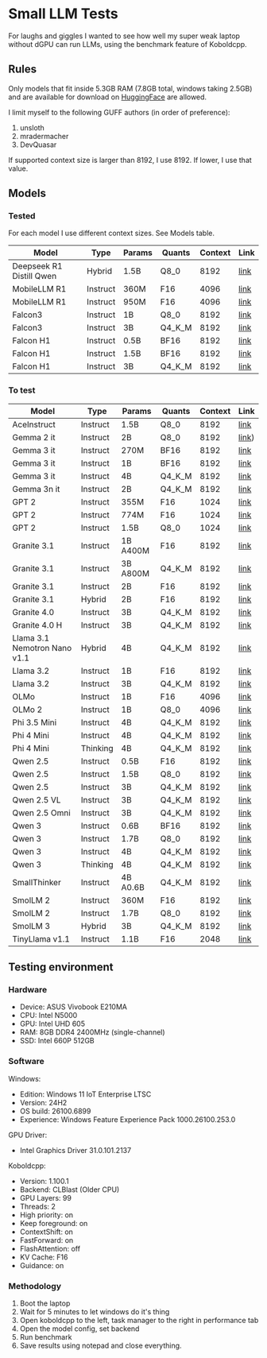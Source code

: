 # Small LLM Tests

For laughs and giggles I wanted to see how well my super weak laptop without
dGPU can run LLMs, using the benchmark feature of Koboldcpp.

## Rules

Only models that fit inside 5.3GB RAM (7.8GB total, windows taking 2.5GB)
and are available for download on [HuggingFace](https://huggingface.co) are
allowed.

I limit myself to the following GUFF authors (in order of preference):

1. unsloth
2. mradermacher
3. DevQuasar

If supported context size is larger than 8192, I use 8192. If lower, I use
that value.

## Models

### Tested

For each model I use different context sizes. See Models table.

**Model**                    | **Type** | **Params** | **Quants** | **Context** | **Link**
---------------------------- | -------- | ---------- | ---------- | ----------- | --------
Deepseek R1 Distill Qwen     | Hybrid   | 1.5B       | Q8_0       | 8192        | [link](https://huggingface.co/unsloth/DeepSeek-R1-Distill-Qwen-1.5B-GGUF?show_file_info=DeepSeek-R1-Distill-Qwen-1.5B-Q8_0.gguf)
MobileLLM R1                 | Instruct | 360M       | F16        | 4096        | [link](https://huggingface.co/DevQuasar/facebook.MobileLLM-R1-360M-GGUF?show_file_info=facebook.MobileLLM-R1-360M.f16.gguf)    
MobileLLM R1                 | Instruct | 950M       | F16        | 4096        | [link](https://huggingface.co/DevQuasar/facebook.MobileLLM-R1-950M-GGUF?show_file_info=facebook.MobileLLM-R1-950M.f16.gguf)
Falcon3                      | Instruct | 1B         | Q8_0       | 8192        | [link](https://huggingface.co/mradermacher/Falcon3-1B-Instruct-GGUF?show_file_info=Falcon3-1B-Instruct.Q8_0.gguf)
Falcon3                      | Instruct | 3B         | Q4_K_M     | 8192        | [link](https://huggingface.co/mradermacher/Falcon3-3B-Instruct-GGUF?show_file_info=Falcon3-3B-Instruct.Q4_K_M.gguf)
Falcon H1                    | Instruct | 0.5B       | BF16       | 8192        | [link](https://huggingface.co/mradermacher/Falcon-H1-0.5B-Instruct-GGUF)
Falcon H1                    | Instruct | 1.5B       | BF16       | 8192        | [link](https://huggingface.co/mradermacher/Falcon-H1-1.5B-Instruct-GGUF?show_file_info=Falcon-H1-1.5B-Instruct.Q8_0.gguf)
Falcon H1                    | Instruct | 3B         | Q4_K_M     | 8192        | [link](https://huggingface.co/unsloth/Falcon-H1-3B-Instruct-GGUF?show_file_info=Falcon-H1-3B-Instruct-Q4_K_M.gguf)

### To test

**Model**                    | **Type** | **Params** | **Quants** | **Context** | **Link**
-----------------------------| -------- | ---------- | ---------- | ----------- | --------
AceInstruct                  | Instruct | 1.5B       | Q8_0       | 8192        | [link](https://huggingface.co/mradermacher/AceInstruct-1.5B-GGUF?show_file_info=AceInstruct-1.5B.Q8_0.gguf)
Gemma 2 it                   | Instruct | 2B         | Q8_0       | 8192        | [link](https://huggingface.co/mradermacher/gemma-2-2b-it-GGUF?show_file_info=gemma-2-2b-it.Q8_0.gguf))
Gemma 3 it                   | Instruct | 270M       | BF16       | 8192        | [link](https://huggingface.co/unsloth/gemma-3-270m-it-GGUF?show_file_info=gemma-3-270m-it-F16.gguf)
Gemma 3 it                   | Instruct | 1B         | BF16       | 8192        | [link](https://huggingface.co/unsloth/gemma-3-1b-it-GGUF?show_file_info=gemma-3-1b-it-BF16.gguf)
Gemma 3 it                   | Instruct | 4B         | Q4_K_M     | 8192        | [link](https://huggingface.co/unsloth/gemma-3-4b-it-GGUF?show_file_info=gemma-3-4b-it-Q4_K_M.gguf)
Gemma 3n it                  | Instruct | 2B         | Q4_K_M     | 8192        | [link](https://huggingface.co/unsloth/gemma-3n-E2B-it-GGUF?show_file_info=gemma-3n-E2B-it-Q4_K_M.gguf)
GPT 2                        | Instruct | 355M       | F16        | 1024        | [link](https://huggingface.co/mradermacher/gpt2-medium-GGUF?show_file_info=gpt2-medium.f16.gguf)
GPT 2                        | Instruct | 774M       | F16        | 1024        | [link](https://huggingface.co/mradermacher/gpt2-large-GGUF?show_file_info=gpt2-large.f16.gguf)
GPT 2                        | Instruct | 1.5B       | Q8_0       | 1024        | [link](https://huggingface.co/mradermacher/gpt2-xl-GGUF?show_file_info=gpt2-xl.Q8_0.gguf)
Granite 3.1                  | Instruct | 1B A400M   | F16        | 8192        | [link](https://huggingface.co/mradermacher/granite-3.1-1b-a400m-instruct-GGUF?show_file_info=granite-3.1-1b-a400m-instruct.f16.gguf)
Granite 3.1                  | Instruct | 3B A800M   | Q4_K_M     | 8192        | [link](https://huggingface.co/DevQuasar/ibm-granite.granite-3.1-3b-a800m-instruct-GGUF?show_file_info=ibm-granite.granite-3.1-3b-a800m-instruct.Q4_K_M.gguf)
Granite 3.1                  | Instruct | 2B         | F16        | 8192        | [link](https://huggingface.co/mradermacher/granite-3.1-2b-instruct-GGUF?show_file_info=granite-3.1-2b-instruct.Q8_0.gguf)
Granite 3.1                  | Hybrid   | 2B         | F16        | 8192        | [link](https://huggingface.co/mradermacher/granite-3.2-2b-instruct-GGUF?show_file_info=granite-3.2-2b-instruct.Q8_0.gguf)
Granite 4.0                  | Instruct | 3B         | Q4_K_M     | 8192        | [link](https://huggingface.co/unsloth/granite-4.0-micro-GGUF?show_file_info=granite-4.0-micro-Q4_K_M.gguf)
Granite 4.0 H                | Instruct | 3B         | Q4_K_M     | 8192        | [link](https://huggingface.co/unsloth/granite-4.0-h-micro-GGUF?show_file_info=granite-4.0-h-micro-Q4_K_M.gguf)
Llama 3.1 Nemotron Nano v1.1 | Hybrid   | 4B    | Q4_K_M     | 8192        | [link](https://huggingface.co/mradermacher/Llama-3.1-Nemotron-Nano-4B-v1.1-GGUF?show_file_info=Llama-3.1-Nemotron-Nano-4B-v1.1.Q4_K_M.gguf)
Llama 3.2                    | Instruct | 1B         | F16        | 8192        | [link](https://huggingface.co/unsloth/Llama-3.2-1B-Instruct-GGUF?show_file_info=Llama-3.2-1B-Instruct-F16.gguf)
Llama 3.2                    | Instruct | 3B         | Q4_K_M     | 8192        | [link](https://huggingface.co/unsloth/Llama-3.2-3B-Instruct-GGUF?show_file_info=Llama-3.2-3B-Instruct-Q4_K_M.gguf)
OLMo                         | Instruct | 1B         | F16        | 4096        | [link](https://huggingface.co/mradermacher/OLMo-1B-0724-hf-GGUF?show_file_info=OLMo-1B-0724-hf.f16.gguf)
OLMo 2                       | Instruct | 1B         | Q8_0       | 4096        | [link](https://huggingface.co/mradermacher/OLMo-2-0425-1B-GGUF?show_file_info=OLMo-2-0425-1B.Q8_0.gguf)
Phi 3.5 Mini                 | Instruct | 4B         | Q4_K_M     | 8192        | [link](https://huggingface.co/mradermacher/Phi-3.5-mini-instruct-GGUF?show_file_info=Phi-3.5-mini-instruct.Q4_K_M.gguf)
Phi 4 Mini                   | Instruct | 4B         | Q4_K_M     | 8192        | [link](https://huggingface.co/unsloth/Phi-4-mini-instruct-GGUF?show_file_info=Phi-4-mini-instruct-Q4_K_M.gguf)
Phi 4 Mini                   | Thinking | 4B         | Q4_K_M     | 8192        | [link](https://huggingface.co/unsloth/Phi-4-mini-reasoning-GGUF?show_file_info=Phi-4-mini-reasoning-Q4_K_M.gguf)
Qwen 2.5                     | Instruct | 0.5B       | F16        | 8192        | [link](https://huggingface.co/mradermacher/Qwen2.5-0.5B-Instruct-GGUF?show_file_info=Qwen2.5-0.5B-Instruct.f16.gguf)
Qwen 2.5                     | Instruct | 1.5B       | Q8_0       | 8192        | [link](https://huggingface.co/mradermacher/Qwen2.5-1.5B-Instruct-GGUF?show_file_info=Qwen2.5-1.5B-Instruct.Q8_0.gguf)
Qwen 2.5                     | Instruct | 3B         | Q4_K_M     | 8192        | [link](https://huggingface.co/mradermacher/Qwen2.5-3B-Instruct-GGUF?show_file_info=Qwen2.5-3B-Instruct.Q4_K_M.gguf)
Qwen 2.5 VL                  | Instruct | 3B         | Q4_K_M     | 8192        | [link](https://huggingface.co/mradermacher/Qwen2.5-VL-3B-Instruct-GGUF?show_file_info=Qwen2.5-VL-3B-Instruct.Q4_K_M.gguf)
Qwen 2.5 Omni                | Instruct | 3B         | Q4_K_M     | 8192        | [link](https://huggingface.co/unsloth/Qwen2.5-Omni-3B-GGUF?show_file_info=Qwen2.5-Omni-3B-Q4_K_M.gguf)
Qwen 3                       | Instruct | 0.6B       | BF16       | 8192        | [link](https://huggingface.co/unsloth/Qwen3-0.6B-GGUF?show_file_info=Qwen3-0.6B-BF16.gguf)
Qwen 3                       | Instruct | 1.7B       | Q8_0       | 8192        | [link](https://huggingface.co/unsloth/Qwen3-1.7B-GGUF?show_file_info=Qwen3-1.7B-Q8_0.gguf)
Qwen 3                       | Instruct | 4B         | Q4_K_M     | 8192        | [link](https://huggingface.co/unsloth/Qwen3-4B-Instruct-2507-GGUF?show_file_info=Qwen3-4B-Instruct-2507-Q4_K_M.gguf)
Qwen 3                       | Thinking | 4B         | Q4_K_M     | 8192        | [link](https://huggingface.co/unsloth/Qwen3-4B-Thinking-2507-GGUF?show_file_info=Qwen3-4B-Thinking-2507-Q4_K_M.gguf)
SmallThinker                 | Instruct | 4B A0.6B   | Q4_K_M     | 8192        | [link](https://huggingface.co/mradermacher/SmallThinker-4BA0.6B-Instruct-GGUF?show_file_info=SmallThinker-4BA0.6B-Instruct.Q4_K_M.gguf)
SmolLM 2                     | Instruct | 360M       | F16        | 8192        | [link](https://huggingface.co/unsloth/SmolLM2-360M-Instruct-GGUF?show_file_info=SmolLM2-360M-Instruct-F16.gguf)
SmolLM 2                     | Instruct | 1.7B       | Q8_0       | 8192        | [link](https://huggingface.co/unsloth/SmolLM2-1.7B-Instruct-GGUF?show_file_info=SmolLM2-1.7B-Instruct-Q8_0.gguf)
SmolLM 3                     | Hybrid | 3B         | Q4_K_M     | 8192        | [link](https://huggingface.co/unsloth/SmolLM3-3B-GGUF?show_file_info=SmolLM3-3B-Q4_K_M.gguf)
TinyLlama v1.1               | Instruct | 1.1B       | F16        | 2048        | [link](https://huggingface.co/mradermacher/TinyLlama_v1.1-GGUF?show_file_info=TinyLlama_v1.1.f16.gguf)

## Testing environment

### Hardware

- Device: ASUS Vivobook E210MA
- CPU: Intel N5000
- GPU: Intel UHD 605
- RAM: 8GB DDR4 2400MHz (single-channel)
- SSD: Intel 660P 512GB

### Software

Windows:
- Edition: Windows 11 IoT Enterprise LTSC
- Version: 24H2
- OS build: 26100.6899
- Experience: Windows Feature Experience Pack 1000.26100.253.0

GPU Driver:
- Intel Graphics Driver 31.0.101.2137

Koboldcpp:
- Version: 1.100.1
- Backend: CLBlast (Older CPU)
- GPU Layers: 99
- Threads: 2
- High priority: on
- Keep foreground: on
- ContextShift: on
- FastForward: on
- FlashAttention: off
- KV Cache: F16
- Guidance: on

### Methodology

1. Boot the laptop
2. Wait for 5 minutes to let windows do it's thing
3. Open koboldcpp to the left, task manager to the right in performance tab
4. Open the model config, set backend
5. Run benchmark
6. Save results using notepad and close everything.
